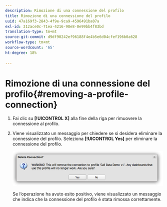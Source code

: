 ```yaml
---
description: Rimozione di una connessione del profilo
title: Rimozione di una connessione del profilo
uuid: 47a169f3-2843-4f9e-9ca9-4596491ba07a
exl-id: 312ace0c-71ea-4216-98e8-0e99bb4f83bd
translation-type: tm+mt
source-git-commit: d9df90242ef96188f4e4b5e6d04cfef196b0a628
workflow-type: tm+mt
source-wordcount: '65'
ht-degree: 18%

---
```


# Rimozione di una connessione del profilo{#removing-a-profile-connection}

1. Fai clic su **[!UICONTROL X]** alla fine della riga per rimuovere la connessione al profilo.
1. Viene visualizzato un messaggio per chiedere se si desidera eliminare la connessione del profilo. Seleziona **[!UICONTROL Yes]** per eliminare la connessione del profilo.

   ![](assets/delete_connection.png)

   Se l’operazione ha avuto esito positivo, viene visualizzato un messaggio che indica che la connessione del profilo è stata rimossa correttamente.
